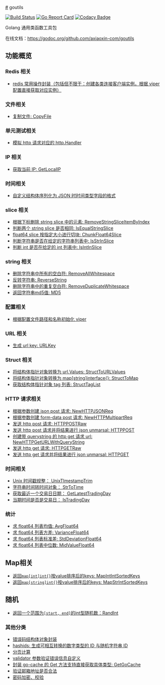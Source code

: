 [#](#) goutils

[![Build Status](https://travis-ci.org/axiaoxin-com/goutils.svg?branch=master)](https://travis-ci.org/axiaoxin-com/goutils)
[![Go Report Card](https://goreportcard.com/badge/github.com/axiaoxin-com/goutils)](https://goreportcard.com/report/github.com/axiaoxin-com/goutils)
[![Codacy Badge](https://app.codacy.com/project/badge/Grade/927424c522de4548afa6b53cffd2e154)](https://www.codacy.com/gh/axiaoxin-com/goutils?utm_source=github.com&utm_medium=referral&utm_content=axiaoxin-com/goutils&utm_campaign=Badge_Grade)

Golang 通用类函数工具包

在线文档：<https://godoc.org/github.com/axiaoxin-com/goutils>

## 功能概览


### Redis 相关

- [redis 常用操作封装（包括但不限于：创建各类连接客户端实例，根据 viper 配置直接获取对应实例）](./redis.go)

### 文件相关

- [复制文件: CopyFile](./file.go)

### 单元测试相关

- [模拟 http 请求对应的 http.Handler](./httptest.go)

### IP 相关

- [获取当前 IP: GetLocalIP](./ip.go)

### 时间相关

- [自定义结构体序列化为 JSON 时时间类型字段的格式](./jsontime.go)

### slice 相关

- [根据下标删除 string slice 中的元素: RemoveStringSliceItemByIndex](./slice.go)
- [判断两个 string slice 是否相同: IsEqualStringSlice](./slice.go)
- [float64 slice 按指定大小进行切块: ChunkFloat64Slice](./slice.go)
- [判断字符串是否在给定的字符串列表中: IsStrInSlice](./slice.go)
- [判断 int 是否在给定的 int 列表中: IsIntInSlice](./slice.go)

### string 相关

- [删除字符串中所有的空白符: RemoveAllWhitespace](./string.go)
- [反转字符串: ReverseString](./string.go)
- [删除字符串中的重复空白符: RemoveDuplicateWhitespace](./string.go)
- [返回字符串md5值: MD5](./string.go)

### 配置相关

- [根据配置文件路径和名称初始化 viper](./viper.go)

### URL 相关

- [生成 url key: URLKey](./url.go)

### Struct 相关

- [将结构体指针对象转换为 url.Values: StructToURLValues](./struct.go)
- [将结构体指针对象转换为 map[string]interface{}: StructToMap](./struct.go)
- [获取结构体指针对象 tag 列表: StructTagList](./struct.go)

### HTTP 请求相关

- [根据参数创建 json post 请求: NewHTTPJSONReq](./http.go)
- [根据参数创建 form-data post 请求: NewHTTPMultipartReq](./http.go)
- [发送 http post 请求: HTTPPOSTRaw](./http.go)
- [发送 http post 请求并将结果进行 json unmarsal: HTTPPOST](./http.go)
- [创建带 querystring 的 http get 请求 url: NewHTTPGetURLWithQueryString](./http.go)
- [发送 http get 请求: HTTPGETRaw](./http.go)
- [发送 http get 请求并将结果进行 json unmarsal: HTTPGET](./http.go)

### 时间相关

- [Unix 时间戳规整： UnixTImestampTrim](./time.go)
- [字符串时间转时间对象： StrToTime](./time.go)
- [获取最近一个交易日日期： GetLatestTradingDay](./time.go)
- [当期时间是否是交易日： IsTradingDay](./time.go)

### 统计

- [求 float64 列表均值: AvgFloat64](./statistics.go)
- [求 float64 列表方差: VarianceFloat64](./statistics.go)
- [求 float64 列表标准差: StdDeviationFloat64](./statistics.go)
- [求 float64 列表中位数: MidValueFloat64](./statistics.go)

## Map相关

- [返回`map[int]int{}`按value排序后的keys: MapIntIntSortedKeys](./map.go)
- [返回`map[string]int{}`按value排序后的keys: MapStrIntSortedKeys](./map.go)

## 随机

- [返回一个范围为`[start, end]`的int型随机数：RandInt](./rand.go)

### 其他分类

- [错误码结构体对象封装](./errcode.go)
- [hashids: 生成可相互转换的数字类型的 ID 与随机字符串 ID](./hashids.go)
- [分页计算](./pagination.go)
- [validator 参数验证错误信息自定义](./validator.go)
- [封装 go-cache 的 Get 方法支持直接获取具体类型: GetGoCache](./gocache.go)
- [验证邮箱地址是否合法](./email.go)
- [密码加密、校验](./password.go)
